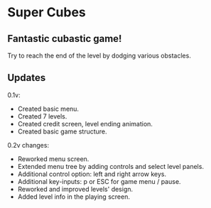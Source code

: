 # Super Cubes

## Fantastic cubastic game!

Try to reach the end of the level by dodging various obstacles.

## Updates

0.1v:
- Created basic menu.
- Created 7 levels.
- Created credit screen, level ending animation.
- Created basic game structure.

0.2v changes:
- Reworked menu screen.
- Extended menu tree by adding controls and select level panels.
- Additional control option: left and right arrow keys.
- Additional key-inputs: p or ESC for game menu / pause.
- Reworked and improved levels' design.
- Added level info in the playing screen.
